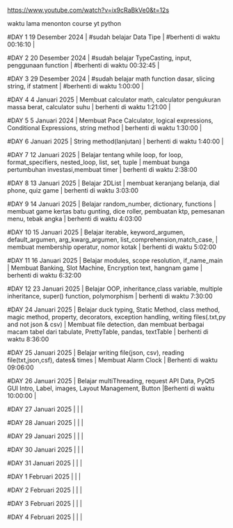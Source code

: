 https://www.youtube.com/watch?v=ix9cRaBkVe0&t=12s

waktu lama menonton course yt python

#DAY 1 19 Desember 2024
| #sudah belajar Data Tipe 
| #berhenti di waktu 00:16:10
|
 
#DAY 2 20 Desember 2024
| #sudah belajar TypeCasting, input, penggunaan function 
| #berhenti  di waktu 00:32:45
|
 
#DAY 3 29 Desember 2024
| #sudah belajar math function dasar, slicing string, if statment
| #berhenti di waktu 1:00:00
|
 
#DAY 4  4 Januari 2025
| Membuat calculator math, calculator pengukuran massa berat, calculator suhu
| berhenti di waktu 1:21:00
|
 
#DAY 5 5 Januari 2024
| Membuat Pace Calculator, logical expressions, Conditional Expressions, string method
| berhenti di waktu 1:30:00
|
 
#DAY 6 Januari 2025
| String method(lanjutan)
| berhenti di waktu 1:40:00
|
 
#DAY 7 12 Januari 2025
| Belajar tentang while loop, for loop, format_specifiers, nested_loop, list, set, tuple
| membuat bunga pertumbuhan investasi,membuat timer
| berhenti di waktu 2:38:00

#DAY 8 13 Januari 2025
| Belajar 2DList 
| membuat keranjang belanja, dial phone, quiz game
| berhenti di waktu 3:03:00

#DAY 9 14 Januari 2025
| Belajar random_number, dictionary, functions 
| membuat game kertas batu gunting, dice roller, pembuatan ktp, pemesanan menu, tebak angka
| berhenti di waktu 4:03:00

#DAY 10 15 Januari 2025
| Belajar iterable, keyword_argumen, default_argumen, arg_kwarg_argumen, list_comprehension,match_case,
| membuat membership operatur, nomor kotak
| berhenti di waktu 5:02:00

#DAY 11 16 Januari 2025
| Belajar modules, scope resolution, if_name_main
| Membuat Banking, Slot Machine, Encryption text, hangnam game
| berhenti di waktu 6:32:00


#DAY 12 23 Januari 2025
| Belajar OOP, inheritance,class variable, multiple inheritance, super() function, polymorphism
| berhenti di waktu 7:30:00


#DAY  24 Januari 2025
| Belajar duck typing, Static Method, class method, magic method, property, decorators, exception handling, writing files(.txt,py and not  json & csv)
| Membuat file detection, dan membuat berbagai macam tabel dari tabulate, PrettyTable, pandas, textTable
| berhenti di waktu 8:36:00

#DAY  25 Januari 2025
| Belajar writing file(json, csv), reading file(txt,json,csf), dates& times
| Membuat Alarm Clock
| Berhenti di waktu 09:06:00

#DAY  26 Januari 2025
| Belajar multiThreading, request API Data, PyQt5 GUI Intro, Label, images, Layout Management, Button
|Berhenti di waktu 10:00:00
|

#DAY  27 Januari 2025
| 
|
|

#DAY  28 Januari 2025
| 
|
|

#DAY  29 Januari 2025
| 
|
|

#DAY  30 Januari 2025
| 
|
|

#DAY  31 Januari 2025
| 
|
|

#DAY  1 Februari 2025
| 
|
|

#DAY  2 Februari 2025
| 
|
|

#DAY  3 Februari 2025
| 
|
|

#DAY  4 Februari 2025
| 
|
|

